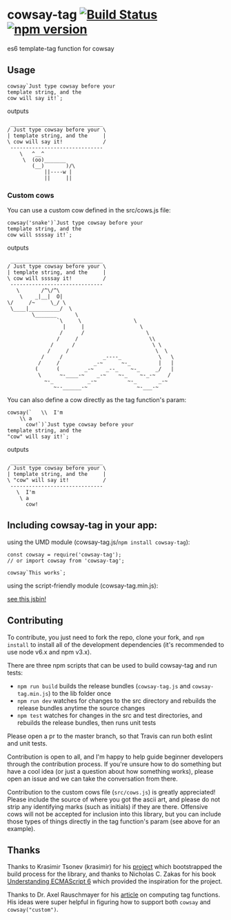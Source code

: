 # cowsay-tag [![Build Status](https://travis-ci.org/jlmitch5/cowsay-tag.svg?branch=master)](https://travis-ci.org/jlmitch5/cowsay-tag) [![npm version](https://badge.fury.io/js/cowsay-tag.svg)](https://badge.fury.io/js/cowsay-tag)

es6 template-tag function for cowsay

## Usage

```
cowsay`Just type cowsay before your
template string, and the
cow will say it!`;
```

outputs

```
 ______________________________
/ Just type cowsay before your \
| template string, and the     |
\ cow will say it!             /
 ------------------------------
    \   ^__^
     \  (oo)_______
        (__)       )/\
            ||----w |
            ||     ||
```

### Custom cows

You can use a custom cow defined in the src/cows.js file:

```
cowsay('snake')`Just type cowsay before your
template string, and the
cow will ssssay it!`;
```

outputs

```
 ______________________________
/ Just type cowsay before your \
| template string, and the     |
\ cow will ssssay it!          /
 ------------------------------
   \       /^\/^\
    \    _|__|  O|
\/     /~     \_/ \
 \____|__________/  \
        \_______      \
                `\     \                 \
                  |     |                  \
                 /      /                    \
                /     /                       \\
              /      /                         \ \
             /     /                            \  \
           /     /             _----_            \   \
          /     /           _-~      ~-_         |   |
         (      (        _-~    _--_    ~-_     _/   |
          \      ~-____-~    _-~    ~-_    ~-_-~    /
            ~-_           _-~          ~-_       _-~
               ~--______-~                ~-___-~

```

You can also define a cow directly as the tag function's param:

```
cowsay(`   \\  I'm
    \\ a
      cow!`)`Just type cowsay before your
template string, and the
"cow" will say it!`;
```

outputs

```
 ______________________________
/ Just type cowsay before your \
| template string, and the     |
\ "cow" will say it!           /
 ------------------------------
   \  I'm
    \ a
      cow!
```

## Including cowsay-tag in your app:

using the UMD module (cowsay-tag.js/`npm install cowsay-tag`):

```
const cowsay = require('cowsay-tag');
// or import cowsay from 'cowsay-tag';

cowsay`This works`;
```

using the script-friendly module (cowsay-tag.min.js):

[see this jsbin!](https://jsbin.com/tisiraqayo/1/edit?html,output)

## Contributing

To contribute, you just need to fork the repo, clone your fork, and `npm install` to install all of the development dependencies (it's recommended to use node v6.x and npm v3.x).

There are three npm scripts that can be used to build cowsay-tag and run tests:
- `npm run build` builds the release bundles (`cowsay-tag.js` and `cowsay-tag.min.js`) to the lib folder once
- `npm run dev` watches for changes to the src directory and rebuilds the release bundles anytime the source changes
- `npm test` watches for changes in the src and test directories, and rebuilds the release bundles, then runs unit tests

Please open a pr to the master branch, so that Travis can run both eslint and unit tests.

Contribution is open to all, and I'm happy to help guide beginner developers through the contribution process.  If you're unsure how to do something but have a cool idea (or just a question about how something works), please open an issue and we can take the conversation from there.

Contribution to the custom cows file (`src/cows.js`) is greatly appreciated!  Please include the source of where you got the ascii art, and please do not strip any identifying marks (such as initials) if they are there.  Offensive cows will not be accepted for inclusion into this library, but you can include those types of things directly in the tag function's param (see above for an example).

## Thanks

Thanks to Krasimir Tsonev (krasimir) for his [project](https://github.com/krasimir/webpack-library-starter) which bootstrapped the build process for the library, and thanks to
Nicholas C. Zakas for his book [Understanding ECMAScript 6](https://www.nostarch.com/ecmascript6) which provided the inspiration for the project.

Thanks to Dr. Axel Rauschmayer for his [article](http://www.2ality.com/2016/11/computing-tag-functions.html) on computing tag functions.  His ideas were super helpful in figuring how to support both `cowsay` and `cowsay("custom")`.
